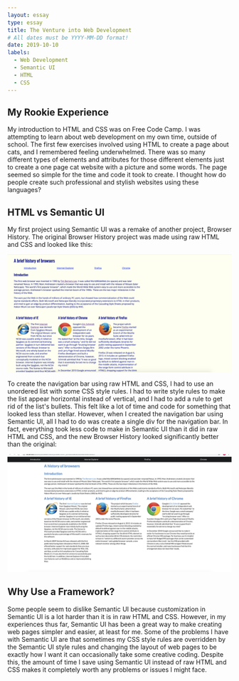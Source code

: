```yaml
---
layout: essay
type: essay
title: The Venture into Web Development
# All dates must be YYYY-MM-DD format!
date: 2019-10-10
labels:
  - Web Development
  - Semantic UI
  - HTML
  - CSS
---
```


## My Rookie Experience 
My introduction to HTML and CSS was on Free Code Camp. 
I was attempting to learn about web development on my own time, outside of school. 
The first few exercises involved using HTML to create a page about cats, and I remembered feeling underwhelmed. 
There was so many different types of elements and attributes for those different elements just to create a one page cat website with a picture and some words.
The page seemed so simple for the time and code it took to create.
I thought how do people create such professional and stylish websites using these languages? 

## HTML vs Semantic UI
My first project using Semantic UI was a remake of another project, Browser History. 
The original Browser History project was made using raw HTML and CSS and looked like this:

<img class="BH Using Raw HTML and CSS" src="../images/BH-Raw-HTML.png" width="600px">

To create the navigation bar using raw HTML and CSS, I had to use an unordered list with some CSS style rules.
I had to write style rules to make the list appear horizontal instead of vertical, and I had to add a rule to get rid of the list's bullets.
This felt like a lot of time and code for something that looked less than stellar.
However, when I created the navigation bar using Semantic UI, all I had to do was create a single div for the navigation bar. 
In fact, everything took less code to make in Semantic UI than it did in raw HTML and CSS, and the new Browser History looked significantly better than the original:

<img class="BH Using Semantic UI" src="../images/BH-Semantic.png" width="600px">

## Why Use a Framework? 
Some people seem to dislike Semantic UI because customization in Semantic UI is a lot harder than it is in raw HTML and CSS. 
However, in my experiences thus far, Semantic UI has been a great way to make creating web pages simpler and easier, at least for me. 
Some of the problems I have with Semantic UI are that sometimes my CSS style rules are overridden by the Semantic UI style rules and changing the layout of web pages to be exactly how I want it can occasionally take some creative coding. 
Despite this, the amount of time I save using Semantic UI instead of raw HTML and CSS makes it completely worth any problems or issues I might face. 

